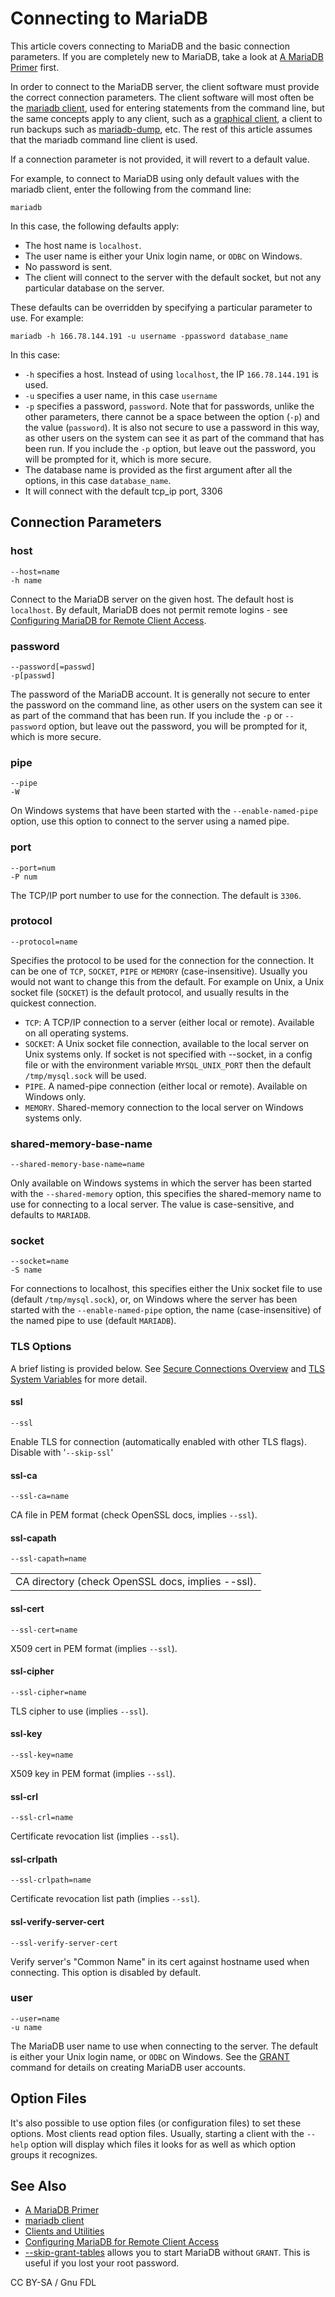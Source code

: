 
# Connecting to MariaDB

This article covers connecting to MariaDB and the basic connection parameters. If you are completely new to MariaDB, take a look at [A MariaDB Primer](/kb/en/a-mariadb-primer/) first.


In order to connect to the MariaDB server, the client software must provide the correct connection parameters. The client software will most often be the [mariadb client](../clients-and-utilities/mariadb-client/README.md), used for entering statements from the command line, but the same concepts apply to any client, such as a [graphical client](../clients-and-utilities/graphical-and-enhanced-clients/README.md), a client to run backups such as [mariadb-dump](../clients-and-utilities/backup-restore-and-import-clients/mariadb-dump.md), etc. The rest of this article assumes that the mariadb command line client is used.


If a connection parameter is not provided, it will revert to a default value.


For example, to connect to MariaDB using only default values with the mariadb client, enter the following from the command line:


```
mariadb
```

In this case, the following defaults apply:


* The host name is `localhost`.
* The user name is either your Unix login name, or `ODBC` on Windows.
* No password is sent.
* The client will connect to the server with the default socket, but not any particular database on the server.


These defaults can be overridden by specifying a particular parameter to use. For example:


```
mariadb -h 166.78.144.191 -u username -ppassword database_name
```

In this case:


* `-h` specifies a host. Instead of using `localhost`, the IP `166.78.144.191` is used.
* `-u` specifies a user name, in this case `username`
* `-p` specifies a password, `password`. Note that for passwords, unlike the other parameters, there cannot be a space between the option (`-p`) and the value (`password`). It is also not secure to use a password in this way, as other users on the system can see it as part of the command that has been run. If you include the `-p` option, but leave out the password, you will be prompted for it, which is more secure.
* The database name is provided as the first argument after all the options, in this case `database_name`.
* It will connect with the default tcp_ip port, 3306


## Connection Parameters


### host


```
--host=name
-h name
```

Connect to the MariaDB server on the given host. The default host is `localhost`. By default, MariaDB does not permit remote logins - see [Configuring MariaDB for Remote Client Access](https://mariadb.com/kb/en/configuring-mariadb-for-remote-client-access/).


### password


```
--password[=passwd]
-p[passwd]
```

The password of the MariaDB account. It is generally not secure to enter the password on the command line, as other users on the system can see it as part of the command that has been run. If you include the `-p` or `--password` option, but leave out the password, you will be prompted for it, which is more secure.


### pipe


```
--pipe
-W
```

On Windows systems that have been started with the `--enable-named-pipe` option, use this option to connect to the server using a named pipe.


### port


```
--port=num
-P num
```

The TCP/IP port number to use for the connection. The default is `3306`.


### protocol


```
--protocol=name
```

Specifies the protocol to be used for the connection for the connection. It can be one of `TCP`, `SOCKET`, `PIPE` or `MEMORY` (case-insensitive). Usually you would not want to change this from the default. For example on Unix, a Unix socket file (`SOCKET`) is the default protocol, and usually results in the quickest connection.


* `TCP`: A TCP/IP connection to a server (either local or remote). Available on all operating systems.
* `SOCKET`: A Unix socket file connection, available to the local server on Unix systems only. If socket is not specified with --socket, in a config file or with the environment variable `MYSQL_UNIX_PORT` then the default `/tmp/mysql.sock` will be used.
* `PIPE`. A named-pipe connection (either local or remote). Available on Windows only.
* `MEMORY`. Shared-memory connection to the local server on Windows systems only.


### shared-memory-base-name


```
--shared-memory-base-name=name
```

Only available on Windows systems in which the server has been started with the `--shared-memory` option, this specifies the shared-memory name to use for connecting to a local server. The value is case-sensitive, and defaults to `MARIADB`.


### socket


```
--socket=name
-S name
```

For connections to localhost, this specifies either the Unix socket file to use (default `/tmp/mysql.sock`), or, on Windows where the server has been started with the `--enable-named-pipe` option, the name (case-insensitive) of the named pipe to use (default `MARIADB`).


### TLS Options


A brief listing is provided below. See [Secure Connections Overview](../security/securing-mariadb/securing-mariadb-encryption/data-in-transit-encryption/secure-connections-overview.md) and [TLS System Variables](../security/securing-mariadb/securing-mariadb-encryption/data-in-transit-encryption/ssltls-system-variables.md) for more detail.


#### ssl


```
--ssl
```

Enable TLS for connection (automatically enabled with other TLS flags). Disable with '`--skip-ssl`'


#### ssl-ca


```
--ssl-ca=name
```

CA file in PEM format (check OpenSSL docs, implies `--ssl`).


#### ssl-capath


```
--ssl-capath=name
```

|   |
| --- |
| CA directory (check OpenSSL docs, implies --ssl). |


#### ssl-cert


```
--ssl-cert=name
```

X509 cert in PEM format (implies `--ssl`).


#### ssl-cipher


```
--ssl-cipher=name
```

TLS cipher to use (implies `--ssl`).


#### ssl-key


```
--ssl-key=name
```

X509 key in PEM format (implies `--ssl`).


#### ssl-crl


```
--ssl-crl=name
```

Certificate revocation list (implies `--ssl`).


#### ssl-crlpath


```
--ssl-crlpath=name
```

Certificate revocation list path (implies `--ssl`).


#### ssl-verify-server-cert


```
--ssl-verify-server-cert
```

Verify server's "Common Name" in its cert against hostname used when connecting. This option is disabled by default.


### user


```
--user=name
-u name
```

The MariaDB user name to use when connecting to the server. The default is either your Unix login name, or `ODBC` on Windows. See the [GRANT](../reference/sql-statements-and-structure/sql-statements/account-management-sql-commands/grant.md) command for details on creating MariaDB user accounts.


## Option Files


It's also possible to use option files (or configuration files) to set these options. Most clients read option files. Usually, starting a client with the `--help` option will display which files it looks for as well as which option groups it recognizes.


## See Also


* [A MariaDB Primer](/kb/en/a-mariadb-primer/)
* [mariadb client](../clients-and-utilities/mariadb-client/README.md)
* [Clients and Utilities](../clients-and-utilities/README.md)
* [Configuring MariaDB for Remote Client Access](/kb/en/configuring-mariadb-for-remote-client-access/)
* [--skip-grant-tables](../server-management/getting-installing-and-upgrading-mariadb/starting-and-stopping-mariadb/mariadbd-options.md) allows you to start MariaDB without `GRANT`. This is useful if you lost your root password.


CC BY-SA / Gnu FDL

